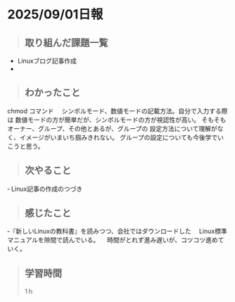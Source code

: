 
# 2025/09/01日報 


>## 取り組んだ課題一覧
- Linuxブログ記事作成
- 
> ## わかったこと
chmod コマンド　
シンボルモード、数値モードの記載方法。自分で入力する際は
数値モードの方が簡単だが、シンボルモードの方が視認性が高い。
そもそもオーナー、グループ、その他とあるが、グループの
設定方法について理解がなく、イメージがいまいち掴みきれない。
グループの設定についても今後学でいこうと思う。

> ## 次やること
‐ Linux記事の作成のつづき

> ## 感じたこと
‐『新しいLinuxの教科書』を読みつつ、会社ではダウンロードした
　Linux標準マニュアルを隙間で読んでいる。
　時間がとれず進み遅いが、コツコツ進めていく。

> ## 学習時間
>
> 1ｈ